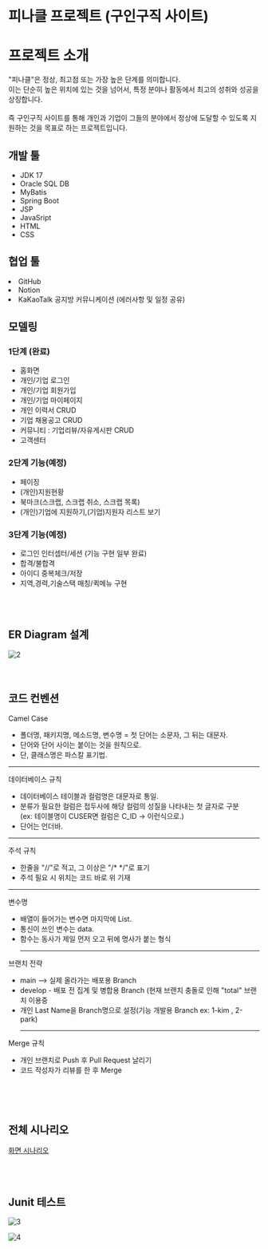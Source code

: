<h1>피나클 프로젝트 (구인구직 사이트)</h1>

<h1>프로젝트 소개</h1>
"피나클"은 정상, 최고점 또는 가장 높은 단계를 의미합니다. <br>
이는 단순히 높은 위치에 있는 것을 넘어서, 특정 분야나 활동에서 최고의 성취와 성공을 상징합니다.<br><br>
즉 구인구직 사이트를 통해 개인과 기업이 그들의 분야에서 정상에 도달할 수 있도록 지원하는 것을 목표로 하는 프로젝트입니다.


<h2>개발 툴</h2>
<ul>
<li>JDK 17</li>
<li>Oracle SQL DB</li>
<li>MyBatis</li>
<li>Spring Boot</li>
<li>JSP</li>
<li>JavaSript</li>
<li>HTML</li>
<li>CSS</li>
</ul>


<h2>협업 툴</h2>
<li>GitHub</li>
<li>Notion</li>
<li>KaKaoTalk 공지방 커뮤니케이션 (에러사항 및 일정 공유)</li>


<h2>모델링</h2>
<h3>1단계 (완료)</h3>
<ul>
  <li>홈화면</li>
  <li>개인/기업 로그인</li>
  <li>개인/기업 회원가입</li>
  <li>개인/기업 마이페이지</li>
  <li>개인 이력서 CRUD</li>
  <li>기업 채용공고 CRUD</li>
  <li>커뮤니티 : 기업리뷰/자유게시판 CRUD</li>
  <li>고객센터</li>
</ul>

<h3>2단계 기능(예정)</h3>
<ul>
  <li>페이징</li>
  <li>(개인)지원현황</li>
  <li>북마크(스크랩, 스크랩 취소, 스크랩 목록)</li>
  <li>(개인)기업에 지원하기,(기업)지원자 리스트 보기</li>
  </ul>

<h3>3단계 기능(예정)</h3>
<ul>
  <li>로그인 인터셉터/세션 (기능 구현 일부 완료)</li>
  <li>합격/불합격</li>
  <li>아이디 중복체크/저장</li>
  <li>지역,경력,기술스택 매칭/퀵메뉴 구현</li>
</ul>
<br>
<br>

<h2>ER Diagram 설계</h2>


![2](https://github.com/DoKyeomKim/TeamProject/assets/163399297/f4833967-d12e-442f-9d71-30add1e2d09e)
<br>
<br>
<br>


<h2>코드 컨벤션</h2>

Camel Case
<ul>
  <li>폴더명, 패키지명, 메소드명, 변수명 = 첫 단어는 소문자, 그 뒤는 대문자.</li>
  <li>단어와 단어 사이는 붙이는 것을 원칙으로.</li>
  <li>단, 클래스명은 파스칼 표기법.</li>
</ul>
<hr>

데이터베이스 규칙
<ul>
  <li>데이터베이스 테이블과 컬럼명은 대문자로 통일.</li>
  <li>분류가 필요한 컬럼은 접두사에 해당 컬럼의 성질을 나타내는 첫 글자로 구분<br>
    (ex: 테이블명이 CUSER면 컬럼은 C_ID -> 이런식으로.)</li>
<li>단어는 언더바.</li>
</ul>
<hr>

주석 규칙
<ul>
<li>한줄을 "//"로 적고, 그 이상은 "/* */"로 표기</li>
<li>주석 필요 시 위치는 코드 바로 위 기재</li>
</ul>
<hr>

변수명
<ul>
<li>배열이 들어가는 변수면 마지막에 List.</li>
<li>통신이 쓰인 변수는 data.</li>
<li>함수는 동사가 제일 먼저 오고 뒤에 명사가 붙는 형식</li>
<hr>
</ul>

브랜치 전략
<ul>
<li>main --> 실제 올라가는 배포용 Branch</li>
<li>develop - 배포 전 집계 및 병합용 Branch (현재 브랜치 충돌로 인해 "total" 브랜치 이용중</li>
<li>개인 Last Name을 Branch명으로 설정(기능 개발용 Branch ex: 1-kim , 2-park)</li>
<hr>
</ul>

Merge 규칙
<ul>
<li>개인 브랜치로 Push 후 Pull Request 날리기</li>
<li>코드 작성자가 리뷰를 한 후 Merge</li>
</ul>
<br>
<br>
<br>


<h2>전체 시나리오</h2>

[화면 시나리오](https://www.notion.so/e58a21cb824f4e6ea20d485bde79ce58)

<br>
<br>

<h2>Junit 테스트</h2>

![3](https://github.com/DoKyeomKim/TeamProject/assets/163399297/ebfd60d8-56ed-4aec-b8b3-c48b61c03c05)

![4](https://github.com/DoKyeomKim/TeamProject/assets/163399297/83433b1f-062e-4cab-b757-46aba5e03ffd)

